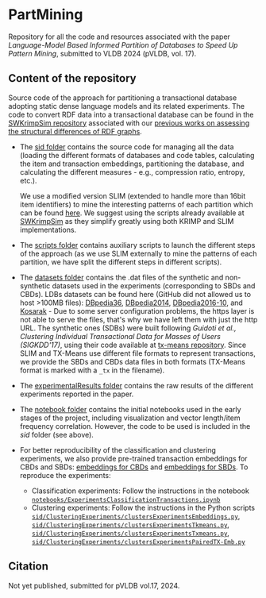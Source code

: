 # PartMining
Repository for all the code and resources associated with the paper *Language-Model Based Informed Partition of Databases to Speed Up Pattern Mining*, submitted to VLDB 2024 (pVLDB, vol. 17). 

## Content of the repository

Source code of the approach for partitioning a transactional database adopting static dense language models and its related experiments. The code to convert RDF data into a transactional database can be found in the [SWKrimpSim repository](https://github.com/MaillPierre/SWKrimpSim) associated with our [previous works on assessing the structural differences of RDF graphs](http://doi.org/10.3233/SW-200368). 

+ The [sid folder](https://github.com/cbobed/PartMining/tree/main/sid) contains the source code for managing all the data (loading the different formats of databases and code tables, calculating the item and transaction embeddings, partitioning the database, and calculating the different measures - e.g., compression ratio, entropy, etc.).

  We use a modified version SLIM (extended to handle more than 16bit item identifiers) to mine the interesting patterns of each partition which can be found [here](https://github.com/MaillPierre/SWKrimpSim/blob/master/SlimBinSource-20120607mod.tar.gz). We suggest using the scripts already available at [SWKrimpSim](https://github.com/MaillPierre/SWKrimpSim) as they simplify greatly using both KRIMP and SLIM implementations. 

+ The [scripts folder](https://github.com/cbobed/PartMining/tree/main/scripts) contains auxiliary scripts to launch the different steps of the approach (as we use SLIM externally to mine the patterns of each partition, we have split the different steps in different scripts).
  
+ The [datasets folder](https://github.com/cbobed/PartMining/tree/main/datasets) contains the .dat files of the synthetic and non-synthetic datasets used in the experiments (corresponding to SBDs and CBDs). LDBs datasets can be found here (GitHub did not allowed us to host >100MB files): [DBpedia36](http://sid.cps.unizar.es/projects/dataEvolution/dbpedia36PCB.tar.gz), [DBpedia2014](http://sid.cps.unizar.es/projects/dataEvolution/dbpedia2014PCB.tar.gz), [DBpedia2016-10](http://sid.cps.unizar.es/projects/dataEvolution/dbpedia201610PCB.tar.gz), and [Kosarak](http://sid.cps.unizar.es/projects/dataEvolution/kosarak.tar.gz) - Due to some server configuration problems, the https layer is not able to serve the files, that's why we have left them with just the http URL. The synthetic ones (SDBs) were built following *Guidoti et al., Clustering Individual Transactional Data for Masses of Users (SIGKDD'17)*, using their code available at [tx-means repository](https://github.com/riccotti/TX-Means). Since SLIM and TX-Means use different file formats to represent transactions, we provide the SBDs and CBDs data files in both formats (TX-Means format is marked with a `_tx` in the filename).
  
+ The [experimentalResults folder](https://github.com/cbobed/PartMining/tree/main/experimentalResults) contains the raw results of the different experiments reported in the paper. 

+ The [notebook folder](https://github.com/MaillPierre/SWKrimpSim/tree/master/pythonCode) contains the initial notebooks used in the early stages of the project, including visualization and vector length/item frequency correlation. However, the code to be used is included in the *sid* folder (see above).

+ For better reproducibility of the classification and clustering experiments, we also provide pre-trained transaction embeddings for CBDs and SBDs: [embeddings for CBDs](https://drive.google.com/uc?export=download&id=1AKmY40Ws0OV0L-cSCo60pPcjBxp1Haq5) and [embeddings for SBDs](https://drive.google.com/uc?export=download&id=1kzYyiTB7Q3VnqrAc-ilcsCYh3GFMUDZR). To reproduce the experiments:
    - Classification experiments: Follow the instructions in the notebook [`notebooks/ExperimentsClassificationTransactions.ipynb`](https://github.com/cbobed/PartMining/blob/main/notebooks/ExperimentsClassificationTransactions.ipynb)
    - Clustering experiments: Follow the instructions in the Python scripts [`sid/ClusteringExperiments/clustersExperimentsEmbeddings.py`](https://github.com/cbobed/PartMining/blob/main/sid/ClusteringExperiments/clustersExperimentsEmbeddings.py), [`sid/ClusteringExperiments/clustersExperimentsTkmeans.py`](https://github.com/cbobed/PartMining/blob/main/sid/ClusteringExperiments/clustersExperimentsTkmeans.py), [`sid/ClusteringExperiments/clustersExperimentsTxmeans.py`](https://github.com/cbobed/PartMining/blob/main/sid/ClusteringExperiments/clustersExperimentsTxmeans.py), [`sid/ClusteringExperiments/clustersExperimentsPairedTX-Emb.py`](https://github.com/cbobed/PartMining/blob/main/sid/ClusteringExperiments/clustersExperimentsPairedTX-Emb.py)
  

## Citation

Not yet published, submitted for pVLDB vol.17, 2024. 

